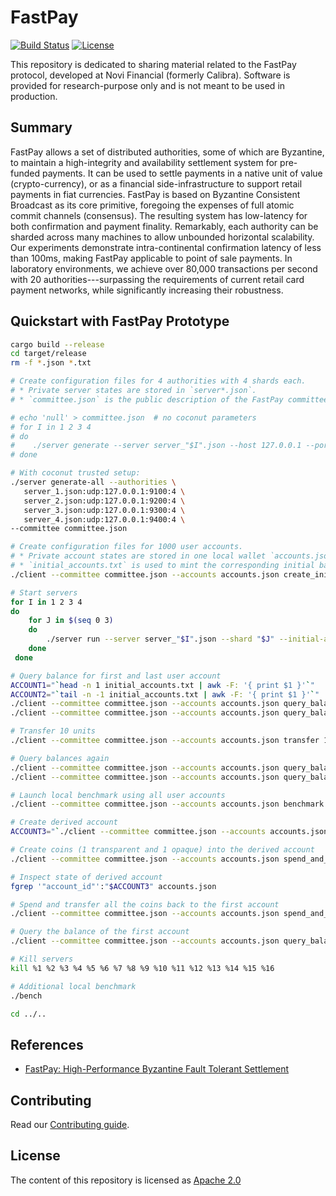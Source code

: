 # FastPay

[![Build Status](https://github.com/novifinancial/fastpay/actions/workflows/rust.yml/badge.svg)](https://github.com/novifinancial/fastpay/actions/workflows/rust.yml)
[![License](https://img.shields.io/badge/license-Apache-green.svg)](LICENSE.md)

This repository is dedicated to sharing material related to the FastPay protocol, developed at Novi Financial (formerly Calibra). Software is provided for research-purpose only and is not meant to be used in production.

## Summary

FastPay allows a set of distributed authorities, some of which are Byzantine, to maintain a high-integrity and availability settlement system for pre-funded payments. It can be used to settle payments in a native unit of value (crypto-currency), or as a financial side-infrastructure to support retail payments in fiat currencies. FastPay is based on Byzantine Consistent Broadcast as its core primitive, foregoing the expenses of full atomic commit channels (consensus). The resulting system has low-latency for both confirmation and payment finality. Remarkably, each authority can be sharded across many machines to allow unbounded horizontal scalability. Our experiments demonstrate intra-continental confirmation latency of less than 100ms, making FastPay applicable to point of sale payments. In laboratory environments, we achieve over 80,000 transactions per second with 20 authorities---surpassing the requirements of current retail card payment networks, while significantly increasing their robustness.

## Quickstart with FastPay Prototype

```bash
cargo build --release
cd target/release
rm -f *.json *.txt

# Create configuration files for 4 authorities with 4 shards each.
# * Private server states are stored in `server*.json`.
# * `committee.json` is the public description of the FastPay committee.

# echo 'null' > committee.json  # no coconut parameters
# for I in 1 2 3 4
# do
#    ./server generate --server server_"$I".json --host 127.0.0.1 --port 9"$I"00 --shards 4 >> committee.json
# done

# With coconut trusted setup:
./server generate-all --authorities \
   server_1.json:udp:127.0.0.1:9100:4 \
   server_2.json:udp:127.0.0.1:9200:4 \
   server_3.json:udp:127.0.0.1:9300:4 \
   server_4.json:udp:127.0.0.1:9400:4 \
--committee committee.json

# Create configuration files for 1000 user accounts.
# * Private account states are stored in one local wallet `accounts.json`.
# * `initial_accounts.txt` is used to mint the corresponding initial balances at startup on the server side.
./client --committee committee.json --accounts accounts.json create_initial_accounts 1000 --initial-funding 100 >> initial_accounts.txt

# Start servers
for I in 1 2 3 4
do
    for J in $(seq 0 3)
    do
        ./server run --server server_"$I".json --shard "$J" --initial-accounts initial_accounts.txt --committee committee.json &
    done
 done

# Query balance for first and last user account
ACCOUNT1="`head -n 1 initial_accounts.txt | awk -F: '{ print $1 }'`"
ACCOUNT2="`tail -n -1 initial_accounts.txt | awk -F: '{ print $1 }'`"
./client --committee committee.json --accounts accounts.json query_balance "$ACCOUNT1"
./client --committee committee.json --accounts accounts.json query_balance "$ACCOUNT2"

# Transfer 10 units
./client --committee committee.json --accounts accounts.json transfer 10 --from "$ACCOUNT1" --to "$ACCOUNT2"

# Query balances again
./client --committee committee.json --accounts accounts.json query_balance "$ACCOUNT1"
./client --committee committee.json --accounts accounts.json query_balance "$ACCOUNT2"

# Launch local benchmark using all user accounts
./client --committee committee.json --accounts accounts.json benchmark

# Create derived account
ACCOUNT3="`./client --committee committee.json --accounts accounts.json open_account --from "$ACCOUNT1"`"

# Create coins (1 transparent and 1 opaque) into the derived account
./client --committee committee.json --accounts accounts.json spend_and_create_coins --from "$ACCOUNT2" --to-coins "$ACCOUNT3:50" "($ACCOUNT3:60)"

# Inspect state of derived account
fgrep '"account_id"':"$ACCOUNT3" accounts.json

# Spend and transfer all the coins back to the first account
./client --committee committee.json --accounts accounts.json spend_and_transfer --from "$ACCOUNT3" --to "$ACCOUNT1"

# Query the balance of the first account
./client --committee committee.json --accounts accounts.json query_balance "$ACCOUNT1"

# Kill servers
kill %1 %2 %3 %4 %5 %6 %7 %8 %9 %10 %11 %12 %13 %14 %15 %16

# Additional local benchmark
./bench

cd ../..
```

## References

* [FastPay: High-Performance Byzantine Fault Tolerant Settlement](https://arxiv.org/abs/2003.11506)

## Contributing

Read our [Contributing guide](https://developers.libra.org/docs/community/contributing).

## License

The content of this repository is licensed as [Apache 2.0](https://github.com/novifinancial/fastpay/blob/main/LICENSE)
